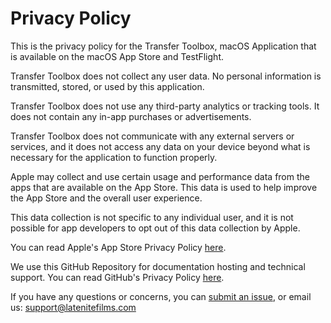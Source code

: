 # Privacy Policy

This is the privacy policy for the Transfer Toolbox, macOS Application that is available on the macOS App Store and TestFlight.

Transfer Toolbox does not collect any user data. No personal information is transmitted, stored, or used by this application.

Transfer Toolbox does not use any third-party analytics or tracking tools. It does not contain any in-app purchases or advertisements.

Transfer Toolbox does not communicate with any external servers or services, and it does not access any data on your device beyond what is necessary for the application to function properly.

Apple may collect and use certain usage and performance data from the apps that are available on the App Store. This data is used to help improve the App Store and the overall user experience.

This data collection is not specific to any individual user, and it is not possible for app developers to opt out of this data collection by Apple.

You can read Apple's App Store Privacy Policy [here](https://www.apple.com/legal/privacy/data/en/app-store/).

We use this GitHub Repository for documentation hosting and technical support. You can read GitHub's Privacy Policy [here](https://docs.github.com/en/site-policy/privacy-policies/github-privacy-statement).

If you have any questions or concerns, you can [submit an issue](https://github.com/latenitefilms/transfertoolbox/issues), or email us: support@latenitefilms.com